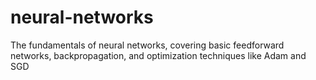 # neural-networks
The fundamentals of neural networks, covering basic feedforward networks, backpropagation, and optimization techniques like Adam and SGD

